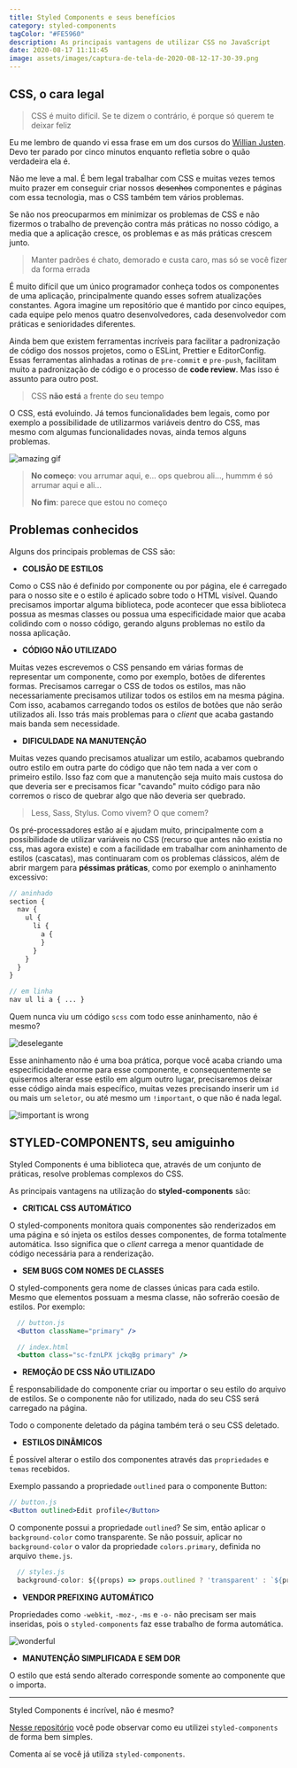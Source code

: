```yaml
---
title: Styled Components e seus benefícios
category: styled-components
tagColor: "#FE5960"
description: As principais vantagens de utilizar CSS no JavaScript
date: 2020-08-17 11:11:45
image: assets/images/captura-de-tela-de-2020-08-12-17-30-39.png
---
```


## CSS, o cara legal

> CSS é muito difícil. Se te dizem o contrário, é porque só querem te deixar feliz

Eu me lembro de quando vi essa frase em um dos cursos do [Willian Justen](https://twitter.com/Willian_justen). Devo ter parado por cinco minutos enquanto refletia sobre o quão verdadeira ela é.

Não me leve a mal. É bem legal trabalhar com CSS e muitas vezes temos muito prazer em conseguir criar nossos ~~desenhos~~ componentes e páginas com essa tecnologia, mas o CSS também tem vários problemas.

Se não nos preocuparmos em minimizar os problemas de CSS e não fizermos o trabalho de prevenção contra más práticas no nosso código, a media que a aplicação cresce, os problemas e as más práticas crescem junto.

> Manter padrões é chato, demorado e custa caro, mas só se você fizer da forma errada

É muito difícil que um único programador conheça todos os componentes de uma aplicação, principalmente quando esses sofrem atualizações constantes. Agora imagine um repositório que é mantido por cinco equipes, cada equipe pelo menos quatro desenvolvedores, cada desenvolvedor com práticas e senioridades diferentes.

Ainda bem que existem ferramentas incríveis para facilitar a padronização de código dos nossos projetos, como o ESLint, Prettier e EditorConfig. Essas ferramentas alinhadas a rotinas de `pre-commit` e `pre-push`, facilitam muito a padronização de código e o processo de **code review**. Mas isso é assunto para outro post.

> CSS **não está** a frente do seu tempo

O CSS, está evoluindo. Já temos funcionalidades bem legais, como por exemplo a possibilidade de utilizarmos variáveis dentro do CSS, mas mesmo com algumas funcionalidades novas, ainda temos alguns problemas.

![amazing gif](https://media.giphy.com/media/13FrpeVH09Zrb2/giphy.gif)

> **No começo**: vou arrumar aqui, e... ops quebrou ali..., hummm é só arrumar aqui e ali...
>
> **No fim**: parece que estou no começo

## Problemas conhecidos

Alguns dos principais problemas de CSS são:

- **COLISÃO DE ESTILOS**

Como o CSS não é definido por componente ou por página, ele é carregado para o nosso site e o estilo é aplicado sobre todo o HTML visível. Quando precisamos importar alguma biblioteca, pode acontecer que essa biblioteca possua as mesmas classes ou possua uma especificidade maior que acaba colidindo com o nosso código, gerando alguns problemas no estilo da nossa aplicação.

- **CÓDIGO NÃO UTILIZADO**

Muitas vezes escrevemos o CSS pensando em várias formas de representar um componente, como por exemplo, botões de diferentes formas. Precisamos carregar o CSS de todos os estilos, mas não necessariamente precisamos utilizar todos os estilos em na mesma página. Com isso, acabamos carregando todos os estilos de botões que não serão utilizados ali. Isso trás mais problemas para o _client_ que acaba gastando mais banda sem necessidade.

- **DIFICULDADE NA MANUTENÇÃO**

Muitas vezes quando precisamos atualizar um estilo, acabamos quebrando outro estilo em outra parte do código que não tem nada a ver com o primeiro estilo. Isso faz com que a manutenção seja muito mais custosa do que deveria ser e precisamos ficar "cavando" muito código para não corremos o risco de quebrar algo que não deveria ser quebrado.

> Less, Sass, Stylus. Como vivem? O que comem?

Os pré-processadores estão aí e ajudam muito, principalmente com a possibilidade de utilizar variáveis no CSS (recurso que antes não existia no css, mas agora existe) e com a facilidade em trabalhar com aninhamento de estilos (cascatas), mas continuaram com os problemas clássicos, além de abrir margem para **péssimas práticas**, como por exemplo o aninhamento excessivo:

```scss
// aninhado
section {
  nav {
    ul {
      li {
        a {
        }
      }
    }
  }
}

// em linha
nav ul li a { ... }
```

Quem nunca viu um código `scss` com todo esse aninhamento, não é mesmo?

![deselegante](https://media.giphy.com/media/dCB56ll26OPsdTg7ou/giphy.gif)

Esse aninhamento não é uma boa prática, porque você acaba criando uma especificidade enorme para esse componente, e consequentemente se quisermos alterar esse estilo em algum outro lugar, precisaremos deixar esse código ainda mais específico, muitas vezes precisando inserir um `id` ou mais um `seletor`, ou até mesmo um `!important`, o que não é nada legal.

![!important is wrong](https://encrypted-tbn0.gstatic.com/images?q=tbn%3AANd9GcQEre0SNjz-tMDNBR7PeGEeqc2B6htOB6-MKA&usqp=CAU)

## STYLED-COMPONENTS, seu amiguinho

Styled Components é uma biblioteca que, através de um conjunto de práticas, resolve problemas complexos do CSS.

As principais vantagens na utilização do **styled-components** são:

- **CRITICAL CSS AUTOMÁTICO**

O styled-components monitora quais componentes são renderizados em uma página e só injeta os estilos desses componentes, de forma totalmente automática. Isso significa que o _client_ carrega a menor quantidade de código necessária para a renderização.

- **SEM BUGS COM NOMES DE CLASSES**

O styled-components gera nome de classes únicas para cada estilo. Mesmo que elementos possuam a mesma classe, não sofrerão coesão de estilos. Por exemplo:

```jsx
  // button.js
  <Button className="primary" />

  // index.html
  <button class="sc-fznLPX jckqBg primary" />
```

- **REMOÇÃO DE CSS NÃO UTILIZADO**

É responsabilidade do componente criar ou importar o seu estilo do arquivo de estilos. Se o componente não for utilizado, nada do seu CSS será carregado na página.

Todo o componente deletado da página também terá o seu CSS deletado.

- **ESTILOS DINÂMICOS**

É possível alterar o estilo dos componentes através das `propriedades` e `temas` recebidos.

Exemplo passando a propriedade `outlined` para o componente Button:

```jsx
// button.js
<Button outlined>Edit profile</Button>
```

O componente possui a propriedade `outlined`? Se sim, então aplicar o `background-color` como transparente. Se não possuir, aplicar no `background-color` o valor da propriedade `colors.primary`, definida no arquivo `theme.js`.

```jsx
  // styles.js
  background-color: ${(props) => props.outlined ? 'transparent' : `${props.theme.colors.primary}`};
```

- **VENDOR PREFIXING AUTOMÁTICO**

Propriedades como `-webkit`, `-moz-`, `-ms` e `-o-` não precisam ser mais inseridas, pois o `styled-components` faz esse trabalho de forma automática.

![wonderful](https://media.giphy.com/media/dycoeyAvTEkaKgvcWT/giphy.gif)

- **MANUTENÇÃO SIMPLIFICADA E SEM DOR**

O estilo que está sendo alterado corresponde somente ao componente que o importa.

---

Styled Components é incrível, não é mesmo?

[Nesse repositório](https://github.com/coderamos/template-reactjs) você pode observar como eu utilizei `styled-components` de forma bem simples.

Comenta aí se você já utiliza `styled-components`.
